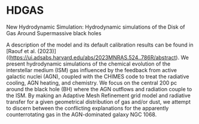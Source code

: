 # HDGAS
 New Hydrodynamic Simulation: Hydrodynamic simulations of the Disk of Gas Around Supermassive black holes 


A description of the model and its default calibration results can be found in [Raouf et al. (2023)]((https://ui.adsabs.harvard.edu/abs/2023MNRAS.524..786R/abstract). 
We present hydrodynamic simulations of the chemical evolution of the interstellar medium (ISM) gas influenced by the feedback from active galactic nuclei (AGN), coupled with the CHIMES code to treat the radiative cooling, AGN heating, and chemistry. We focus on the central 200 pc around the black hole (BH) where the AGN outflows and radiation couple to the ISM. By making an Adaptive Mesh Refinement grid model and radiative transfer for a given geometrical distribution of gas and/or dust, we attempt to discern between the conflicting explanations for the apparently counterrotating gas in the AGN-dominated galaxy NGC 1068.
